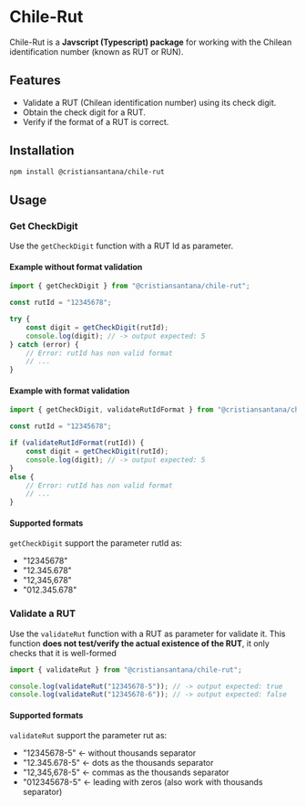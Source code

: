 # Chile-Rut

Chile-Rut is a **Javscript (Typescript) package** for working with the Chilean identification number (known as RUT or RUN).

## Features

- Validate a RUT (Chilean identification number) using its check digit.
- Obtain the check digit for a RUT.
- Verify if the format of a RUT is correct.

## Installation

```sh
npm install @cristiansantana/chile-rut
```

## Usage

### Get CheckDigit

Use the `getCheckDigit` function with a RUT Id as parameter.

#### Example without format validation
```js
import { getCheckDigit } from "@cristiansantana/chile-rut";

const rutId = "12345678";

try {
    const digit = getCheckDigit(rutId);
    console.log(digit); // -> output expected: 5
} catch (error) {
    // Error: rutId has non valid format
    // ...   
}
```

#### Example with format validation
```js
import { getCheckDigit, validateRutIdFormat } from "@cristiansantana/chile-rut";

const rutId = "12345678";

if (validateRutIdFormat(rutId)) {
    const digit = getCheckDigit(rutId);
    console.log(digit); // -> output expected: 5
}
else {
    // Error: rutId has non valid format
    // ...
}
```

#### Supported formats

`getCheckDigit` support the parameter rutId as:

- "12345678"
- "12.345.678"
- "12,345,678"
- "012.345.678"

### Validate a RUT

Use the `validateRut` function with a RUT as parameter for validate it. This function **does not test/verify the actual existence of the RUT**, it only checks that it is well-formed

```js
import { validateRut } from "@cristiansantana/chile-rut";

console.log(validateRut("12345678-5")); // -> output expected: true
console.log(validateRut("12345678-6")); // -> output expected: false
```

#### Supported formats

`validateRut` support the parameter rut as:

- "12345678-5" <- without thousands separator
- "12.345.678-5" <- dots as the thousands separator
- "12,345,678-5" <- commas as the thousands separator
- "012345678-5" <- leading with zeros (also work with thousands separator)

